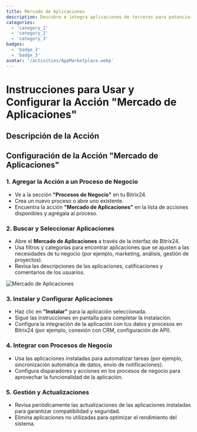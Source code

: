 ```yaml
---
title: Mercado de Aplicaciones
description: Descubre e integra aplicaciones de terceros para potenciar tu negocio.
categories: 
  - 'category_1'
  - 'category_2'
  - 'category_3'
badges: 
  - 'badge_2'
  - 'badge_3'
avatar: '/activities/AppMarketplace.webp'
---
```

# Instrucciones para Usar y Configurar la Acción "Mercado de Aplicaciones"

## Descripción de la Acción

## **Configuración de la Acción "Mercado de Aplicaciones"**

### 1. Agregar la Acción a un Proceso de Negocio
- Ve a la sección **"Procesos de Negocio"** en tu Bitrix24.
- Crea un nuevo proceso o abre uno existente.
- Encuentra la acción **"Mercado de Aplicaciones"** en la lista de acciones disponibles y agrégala al proceso.

### 2. Buscar y Seleccionar Aplicaciones
- Abre el **Mercado de Aplicaciones** a través de la interfaz de Bitrix24.
- Usa filtros y categorías para encontrar aplicaciones que se ajusten a las necesidades de tu negocio (por ejemplo, marketing, análisis, gestión de proyectos).
- Revisa las descripciones de las aplicaciones, calificaciones y comentarios de los usuarios.

![Mercado de Aplicaciones](/activities/AppMarketplace.webp)

### 3. Instalar y Configurar Aplicaciones
- Haz clic en **"Instalar"** para la aplicación seleccionada.
- Sigue las instrucciones en pantalla para completar la instalación.
- Configura la integración de la aplicación con tus datos y procesos en Bitrix24 (por ejemplo, conexión con CRM, configuración de API).

### 4. Integrar con Procesos de Negocio
- Usa las aplicaciones instaladas para automatizar tareas (por ejemplo, sincronización automática de datos, envío de notificaciones).
- Configura disparadores y acciones en los procesos de negocio para aprovechar la funcionalidad de la aplicación.

### 5. Gestión y Actualizaciones
- Revisa periódicamente las actualizaciones de las aplicaciones instaladas para garantizar compatibilidad y seguridad.
- Elimina aplicaciones no utilizadas para optimizar el rendimiento del sistema.